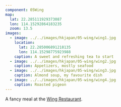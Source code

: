 ```yaml
---
component: 05Wing
map:
  lat: 22.285111929373087
  lon: 114.15292864183235
  zoom: 13.5
images:
  - image: ../../images/hkjapan/05-wing/wing1.jpg
    location:
      lat: 22.285006891218135
      lon: 114.15298775923988
    caption: A sweet and refreshing tea to start
  - image: ../../images/hkjapan/05-wing/wing2.jpg
    caption: Appetizers, mostly seafood
  - image: ../../images/hkjapan/05-wing/wing3.jpg
    caption: Almond soup, my favourite dish
  - image: ../../images/hkjapan/05-wing/wing4.jpg
    caption: Roasted pigeon
---
```


A fancy meal at the [Wing Restaurant](https://wingrestaurant.hk/).